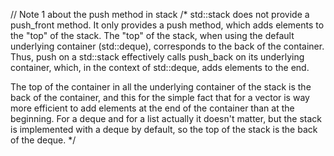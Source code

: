 
// Note 1 about the push method in stack
/*
std::stack does not provide a push_front method. It only provides a push method, which adds elements to the "top" of
the stack. The "top" of the stack, when using the default underlying container (std::deque), corresponds to the back
of the container. Thus, push on a std::stack effectively calls push_back on its underlying container, which, in the
context of std::deque, adds elements to the end.

The top of the container in all the underlying container of the stack is the back of the container, and this for the
simple fact that for a vector is way more efficient to add elements at the end of the container than at the
beginning. For a deque and for a list actually it doesn't matter, but the stack is implemented with a deque by
default, so the top of the stack is the back of the deque.
*/